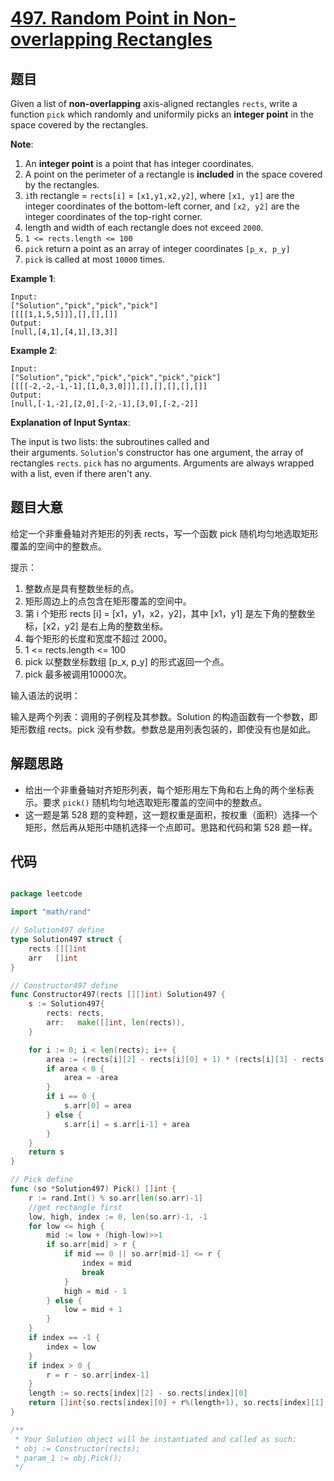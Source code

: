# [497. Random Point in Non-overlapping Rectangles](https://leetcode.com/problems/random-point-in-non-overlapping-rectangles)


## 题目

Given a list of **non-overlapping** axis-aligned rectangles `rects`, write a function `pick` which randomly and uniformily picks an **integer point** in the space covered by the rectangles.

**Note**:

1. An **integer point** is a point that has integer coordinates.
2. A point on the perimeter of a rectangle is **included** in the space covered by the rectangles.
3. `i`th rectangle = `rects[i]` = `[x1,y1,x2,y2]`, where `[x1, y1]` are the integer coordinates of the bottom-left corner, and `[x2, y2]` are the integer coordinates of the top-right corner.
4. length and width of each rectangle does not exceed `2000`.
5. `1 <= rects.length <= 100`
6. `pick` return a point as an array of integer coordinates `[p_x, p_y]`
7. `pick` is called at most `10000` times.

**Example 1**:

    Input: 
    ["Solution","pick","pick","pick"]
    [[[[1,1,5,5]]],[],[],[]]
    Output: 
    [null,[4,1],[4,1],[3,3]]

**Example 2**:

    Input: 
    ["Solution","pick","pick","pick","pick","pick"]
    [[[[-2,-2,-1,-1],[1,0,3,0]]],[],[],[],[],[]]
    Output: 
    [null,[-1,-2],[2,0],[-2,-1],[3,0],[-2,-2]]

**Explanation of Input Syntax**:

The input is two lists: the subroutines called and their arguments. `Solution`'s constructor has one argument, the array of rectangles `rects`. `pick` has no arguments. Arguments are always wrapped with a list, even if there aren't any.


## 题目大意

给定一个非重叠轴对齐矩形的列表 rects，写一个函数 pick 随机均匀地选取矩形覆盖的空间中的整数点。

提示：

1. 整数点是具有整数坐标的点。
2. 矩形周边上的点包含在矩形覆盖的空间中。
3. 第 i 个矩形 rects [i] = [x1，y1，x2，y2]，其中 [x1，y1] 是左下角的整数坐标，[x2，y2] 是右上角的整数坐标。
4. 每个矩形的长度和宽度不超过 2000。
5. 1 <= rects.length <= 100
6. pick 以整数坐标数组 [p_x, p_y] 的形式返回一个点。
7. pick 最多被调用10000次。


输入语法的说明：

输入是两个列表：调用的子例程及其参数。Solution 的构造函数有一个参数，即矩形数组 rects。pick 没有参数。参数总是用列表包装的，即使没有也是如此。


## 解题思路


- 给出一个非重叠轴对齐矩形列表，每个矩形用左下角和右上角的两个坐标表示。要求 `pick()` 随机均匀地选取矩形覆盖的空间中的整数点。
- 这一题是第 528 题的变种题，这一题权重是面积，按权重（面积）选择一个矩形，然后再从矩形中随机选择一个点即可。思路和代码和第 528 题一样。


## 代码

```go

package leetcode

import "math/rand"

// Solution497 define
type Solution497 struct {
	rects [][]int
	arr   []int
}

// Constructor497 define
func Constructor497(rects [][]int) Solution497 {
	s := Solution497{
		rects: rects,
		arr:   make([]int, len(rects)),
	}

	for i := 0; i < len(rects); i++ {
		area := (rects[i][2] - rects[i][0] + 1) * (rects[i][3] - rects[i][1] + 1)
		if area < 0 {
			area = -area
		}
		if i == 0 {
			s.arr[0] = area
		} else {
			s.arr[i] = s.arr[i-1] + area
		}
	}
	return s
}

// Pick define
func (so *Solution497) Pick() []int {
	r := rand.Int() % so.arr[len(so.arr)-1]
	//get rectangle first
	low, high, index := 0, len(so.arr)-1, -1
	for low <= high {
		mid := low + (high-low)>>1
		if so.arr[mid] > r {
			if mid == 0 || so.arr[mid-1] <= r {
				index = mid
				break
			}
			high = mid - 1
		} else {
			low = mid + 1
		}
	}
	if index == -1 {
		index = low
	}
	if index > 0 {
		r = r - so.arr[index-1]
	}
	length := so.rects[index][2] - so.rects[index][0]
	return []int{so.rects[index][0] + r%(length+1), so.rects[index][1] + r/(length+1)}
}

/**
 * Your Solution object will be instantiated and called as such:
 * obj := Constructor(rects);
 * param_1 := obj.Pick();
 */

```
